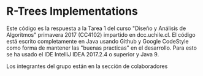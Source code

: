 # R-Trees Implementations

Este código es la respuesta a la Tarea 1 del curso "Diseño y Análisis de Algoritmos" primavera 2017 (CC4102) impartido en dcc.uchile.cl.
El código está escrito completamente en Java usando Github y Google CodeStyle como forma de mantener las "buenas practicas" en el desarrollo.
Para esto se ha usado el IDE IntelliJ IDEA 2017.2.4 o superior y Java 9.

Los integrantes del grupo están en la sección de colaboradores

